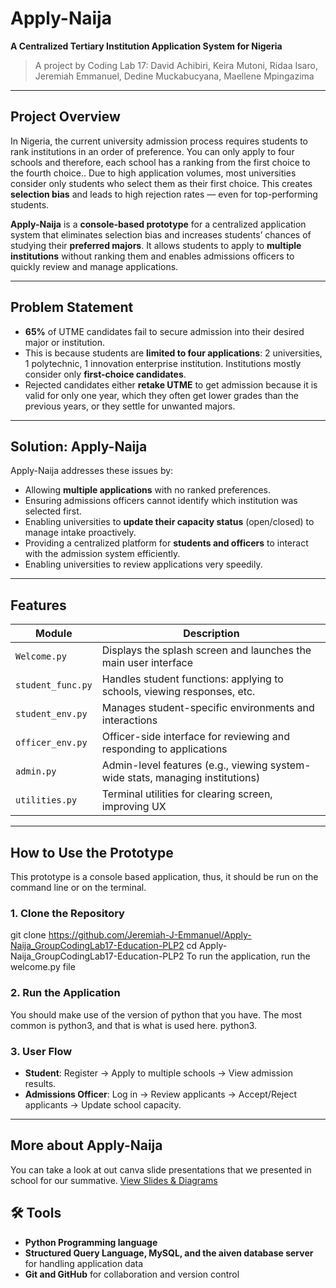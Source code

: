 # Apply-Naija

**A Centralized Tertiary Institution Application System for Nigeria**

> A project by Coding Lab 17: David Achibiri, Keira Mutoni, Ridaa Isaro, Jeremiah Emmanuel, Dedine Muckabucyana, Maellene Mpingazima
---

## Project Overview

In Nigeria, the current university admission process requires students to rank institutions in an order of preference. You can only apply to four schools and therefore, each school has a ranking from the first choice to the fourth choice.. Due to high application volumes, most universities consider only students who select them as their first choice. This creates **selection bias** and leads to high rejection rates — even for top-performing students.

**Apply-Naija** is a **console-based prototype** for a centralized application system that eliminates selection bias and increases students’ chances of studying their **preferred majors**. It allows students to apply to **multiple institutions** without ranking them and enables admissions officers to quickly review and manage applications.

---

## Problem Statement

* **65%** of UTME candidates fail to secure admission into their desired major or institution.
* This is because students are **limited to four applications**: 2 universities, 1 polytechnic, 1 innovation enterprise institution.
Institutions mostly consider only **first-choice candidates**.
* Rejected candidates either **retake UTME** to get admission because it is valid for only one year,  which they often get lower grades than the previous years, or they settle for unwanted majors.

---

##  Solution: Apply-Naija

Apply-Naija addresses these issues by:

* Allowing **multiple applications** with no ranked preferences.
* Ensuring admissions officers cannot identify which institution was selected first.
* Enabling universities to **update their capacity status** (open/closed) to manage intake proactively.
* Providing a centralized platform for **students and officers** to interact with the admission system efficiently.
* Enabling universities to review applications very speedily.

---

##  Features

| Module            | Description                                                                   |
| ----------------- | ----------------------------------------------------------------------------- |
| `Welcome.py`      | Displays the splash screen and launches the main user interface               |
| `student_func.py` | Handles student functions: applying to schools, viewing responses, etc.       |
| `student_env.py`  | Manages student-specific environments and interactions                        |
| `officer_env.py`  | Officer-side interface for reviewing and responding to applications           |
| `admin.py`        | Admin-level features (e.g., viewing system-wide stats, managing institutions) |
| `utilities.py`    | Terminal utilities for clearing screen, improving UX                          |

---

##  How to Use the Prototype
This prototype is a console based application, thus, it should be run on the command line or on the terminal.
### 1. Clone the Repository
git clone https://github.com/Jeremiah-J-Emmanuel/Apply-Naija_GroupCodingLab17-Education-PLP2
cd Apply-Naija_GroupCodingLab17-Education-PLP2
To run the application, run the welcome.py file

### 2. Run the Application
You should make use of the version of python that you have. The most common is python3, and that is what is used here.
python3.

### 3. User Flow

* **Student**: Register → Apply to multiple schools → View admission results.
* **Admissions Officer**: Log in → Review applicants → Accept/Reject applicants → Update school capacity.

---

##  More about Apply-Naija
You can take a look at out canva slide presentations that we presented in school for our summative.
 [View Slides & Diagrams](https://www.canva.com/design/DAGiiz-12Qk/yVfVX6yvPfh5WSKPdhtdcQ/edit)

## 🛠️ Tools

* **Python Programming language**
* **Structured Query Language, MySQL, and the aiven database server** for handling application data
* **Git and GitHub** for collaboration and version control
